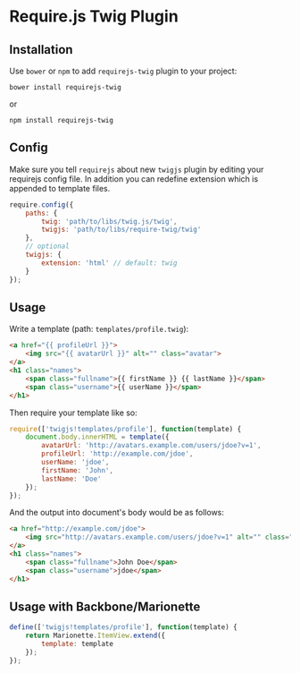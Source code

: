 # Require.js Twig Plugin

## Installation

Use `bower` or `npm` to add `requirejs-twig` plugin to your project:

`bower install requirejs-twig`

or

`npm install requirejs-twig`

## Config

Make sure you tell `requirejs` about new `twigjs` plugin by editing your requirejs config file. In addition you can
redefine extension which is appended to template files.

```js
require.config({
    paths: {
        twig: 'path/to/libs/twig.js/twig',
        twigjs: 'path/to/libs/require-twig/twig'
    },
    // optional
    twigjs: {
        extension: 'html' // default: twig
    }
});
```

## Usage

Write a template (path: `templates/profile.twig`):

```html
<a href="{{ profileUrl }}">
    <img src="{{ avatarUrl }}" alt="" class="avatar">
</a>
<h1 class="names">
    <span class="fullname">{{ firstName }} {{ lastName }}</span>
    <span class="username">{{ userName }}</span>
</h1>
```

Then require your template like so:

```js
require(['twigjs!templates/profile'], function(template) {
    document.body.innerHTML = template({
        avatarUrl: 'http://avatars.example.com/users/jdoe?v=1',
        profileUrl: 'http://example.com/jdoe',
        userName: 'jdoe',
        firstName: 'John',
        lastName: 'Doe'
    });
});
```

And the output into document's body would be as follows:

```html
<a href="http://example.com/jdoe">
    <img src="http://avatars.example.com/users/jdoe?v=1" alt="" class="avatar">
</a>
<h1 class="names">
    <span class="fullname">John Doe</span>
    <span class="username">jdoe</span>
</h1>
```

## Usage with Backbone/Marionette

```js
define(['twigjs!templates/profile'], function(template) {
    return Marionette.ItemView.extend({
        template: template
    });
});
```
